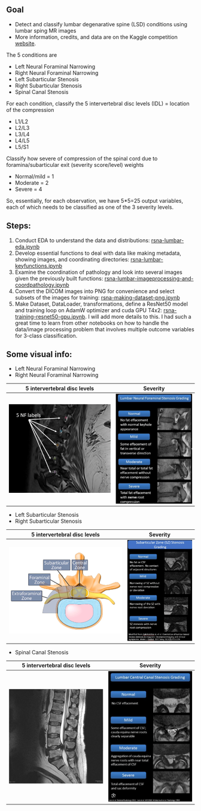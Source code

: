 ## Goal

- Detect and classify lumbar degenarative spine (LSD) conditions using lumbar sping MR images
- More information, credits, and data are on the Kaggle competition [website](https://www.kaggle.com/competitions/rsna-2024-lumbar-spine-degenerative-classification).

The 5 conditions are

- Left Neural Foraminal Narrowing 
- Right Neural Foraminal Narrowing 
- Left Subarticular Stenosis 
- Right Subarticular Stenosis 
- Spinal Canal Stenosis 

For each condition, classify the 5 intervertebral disc levels (IDL) = location of the compression
- L1/L2
- L2/L3
- L3/L4
- L4/L5
- L5/S1

Classify how severe of compression of the spinal cord due to foramina/subarticular exit (severity score/level) weights
- Normal/mild = 1
- Moderate = 2
- Severe = 4

So, essentially, for each observation, we have 5*5=25 output variables, each of which needs to be classified as one of the 3 severity levels.

## Steps:

1. Conduct EDA to understand the data and distributions: [rsna-lumbar-eda.ipynb](https://github.com/quanghieu31/lumbar-spine-degenerative-classification/blob/main/rsna-lumbar-eda.ipynb)
2. Develop essential functions to deal with data like making metadata, showing images, and coordinating directories: [rsna-lumbar-keyfunctions.ipynb](https://github.com/quanghieu31/lumbar-spine-degenerative-classification/blob/main/rsna-lumbar-keyfunctions.ipynb)
3. Examine the coordination of pathology and look into several images given the previously built functions: [rsna-lumbar-imageprocessing-and-coordpathology.ipynb](https://github.com/quanghieu31/lumbar-spine-degenerative-classification/blob/main/rsna-lumbar-imageprocessing-and-coordpathology.ipynb)
4. Convert the DICOM images into PNG for convenience and select subsets of the images for training: [rsna-making-dataset-png.ipynb](https://github.com/quanghieu31/lumbar-spine-degenerative-classification/blob/main/rsna-making-dataset-png.ipynb)
5. Make Dataset, DataLoader, transformations, define a ResNet50 model and training loop on AdamW optimizer and cuda GPU T4x2: [rsna-training-resnet50-gpu.ipynb](https://github.com/quanghieu31/lumbar-spine-degenerative-classification/blob/main/rsna-training-resnet50-gpu.ipynb). I will add more details to this. I had such a great time to learn from other notebooks on how to handle the data/image processing problem that involves multiple outcome variables for 3-class classification.


## Some visual info:

- Left Neural Foraminal Narrowing 
- Right Neural Foraminal Narrowing 

5 intervertebral disc levels            |  Severity
:-------------------------:|:-------------------------:
![](https://github.com/quanghieu31/lumbar-spine-degenerative-classification/blob/main/static/Neural-Foraminal-Narrowing.png)  |  ![](https://github.com/quanghieu31/lumbar-spine-degenerative-classification/blob/main/static/Neural-Foraminal-Narrowing-Severity.png)

- Left Subarticular Stenosis 
- Right Subarticular Stenosis 

5 intervertebral disc levels            |  Severity
:-------------------------:|:-------------------------:
![](https://github.com/quanghieu31/lumbar-spine-degenerative-classification/blob/main/static/Subarticular-Stenosis.png)  |  ![](https://github.com/quanghieu31/lumbar-spine-degenerative-classification/blob/main/static/Subarticular-Stenosis-Severity.png)

- Spinal Canal Stenosis 

5 intervertebral disc levels            |  Severity
:-------------------------:|:-------------------------:
![](https://github.com/quanghieu31/lumbar-spine-degenerative-classification/blob/main/static/Canal-Stenosis.png)  |  ![](https://github.com/quanghieu31/lumbar-spine-degenerative-classification/blob/main/static/Canal-Stenosis-Severity.png)